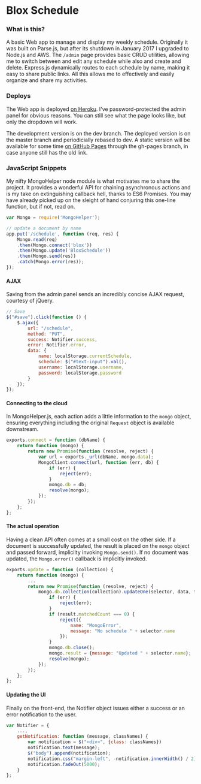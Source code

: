 Blox Schedule
====

### What is this?
A basic Web app to manage and display my weekly schedule. Originally it was built on Parse.js, but after its shutdown in January 2017 I upgraded to Node.js and AWS. The `/admin` page provides basic CRUD utilities, allowing me to switch between and edit any schedule while also  and create and delete. Express.js dynamically routes to each schedule by name, making it easy to share public links. All this allows me to effectively and easily organize and share my activities.

### Deploys
The Web app is deployed [on Heroku](http://seismic-blox.herokuapp.com/). I've password-protected the admin panel for obvious reasons. You can still see what the page looks like, but only the dropdown will work.

The development version is on the dev branch. The deployed version is on the master branch and periodicially rebased to dev. A static version will be available for some time [on GitHub Pages](http://paxorus.github.io/blox/view.html) through the gh-pages branch, in case anyone still has the old link.


### JavaScript Snippets
My nifty MongoHelper node module is what motivates me to share the project. It provides a wonderful API for chaining asynchronous actions and is my take on extinguishing callback hell, thanks to ES6 Promises. You may have already picked up on the sleight of hand conjuring this one-line function, but if not, read on.
```javascript
var Mongo = require('MongoHelper');

// update a document by name
app.put('/schedule', function (req, res) {
	Mongo.read(req)
	.then(Mongo.connect('blox'))
	.then(Mongo.update('BloxSchedule'))
	.then(Mongo.send(res))
	.catch(Mongo.error(res));
});
```
#### AJAX
Saving from the admin panel sends an incredibly concise AJAX request, courtesy of jQuery.
```javascript
// Save
$("#save").click(function () {
	$.ajax({
		url: "/schedule",
		method: "PUT",
		success: Notifier.success,
		error: Notifier.error,
		data: {
			name: localStorage.currentSchedule,
			schedule: $("#text-input").val(),
			username: localStorage.username,
			password: localStorage.password
		}
	});
});
```

#### Connecting to the cloud
In MongoHelper.js, each action adds a little information to the `mongo` object, ensuring everything including the original `Request` object is available downstream.
```javascript
exports.connect = function (dbName) {
	return function (mongo) {
		return new Promise(function (resolve, reject) {
			var url = exports._url(dbName, mongo.data);
			MongoClient.connect(url, function (err, db) {
				if (err) {
					reject(err);
				}
				mongo.db = db;
				resolve(mongo);
			});
		});
	};
};
```

#### The actual operation
Having a clean API often comes at a small cost on the other side. If a document is successfully updated, the result is placed on the `mongo` object and passed forward, implicilty invoking `Mongo.send()`. If no document was updated, the `Mongo.error()` callback is implicitly invoked.
```javascript
exports.update = function (collection) {
	return function (mongo) {
		...
		return new Promise(function (resolve, reject) {
			mongo.db.collection(collection).updateOne(selector, data, function (err, result) {
				if (err) {
					reject(err);
				}
				if (result.matchedCount === 0) {
					reject({
						name: "MongoError",
						message: "No schedule " + selector.name
					});
				}
				mongo.db.close();
				mongo.result = {message: "Updated " + selector.name};
				resolve(mongo);
			});
		});
	};
};
```
#### Updating the UI
Finally on the front-end, the Notifier object issues either a success or an error notification to the user.
```javascript
var Notifier = {
	...,
	getNotification: function (message, classNames) {
		var notification = $("<div>", {class: classNames})
		notification.text(message);
		$("body").append(notification);
		notification.css("margin-left", -notification.innerWidth() / 2);
		notification.fadeOut(5000);		
	}
};
```
